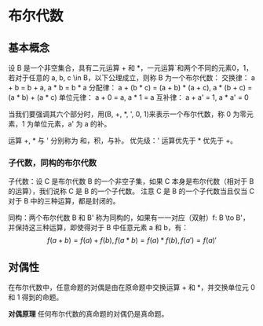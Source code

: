 # 布尔代数

## 基本概念

设 B 是一个非空集合，具有二元运算 + 和 *，一元运算`和两个不同的元素0，1，若对于任意的 a, b, c \in B，以下公理成立，则称 B 为一个布尔代数：
交换律： a + b = b + a,
        a * b = b * a
分配律： a + (b * c) = (a + b) * (a + c),
        a * (b + c) = (a * b) + (a * c)
单位元律： a + 0 = a, a * 1 = a
互补律： a + a' = 1, a * a' = 0

当我们要强调其六个部分时，用(B, +, *, ', 0, 1)来表示一个布尔代数，称 0 为零元素，1 为单位元素，a' 为 a 的补。

运算 +, * 与 ' 分别称为 和，积，与补。
优先级：' 运算优先于 * 优先于 +。

### 子代数，同构的布尔代数

子代数：设 C 是布尔代数 B 的一个非空子集，如果 C 本身是布尔代数（相对于 B 的运算），我们说称 C 是 B 的一个子代数。
注意 C 是 B 的一个子代数当且仅当 C 对于 B 中的三种运算，都是封闭的。

同构：两个布尔代数 B 和 B' 称为同构的，如果有一一对应（双射）f: B \to B'，并保持这三种运算，即使得对于 B 中任意元素 a 和 b，有：
$$
f(a + b) = f(a) + f(b), f(a * b) = f(a) * f(b), f(a') = f(a)'
$$

## 对偶性

在布尔代数中，任意命题的对偶是由在原命题中交换运算 + 和 *，并交换单位元 0 和 1 得到的命题。

**对偶原理** 任何布尔代数的真命题的对偶仍是真命题。
